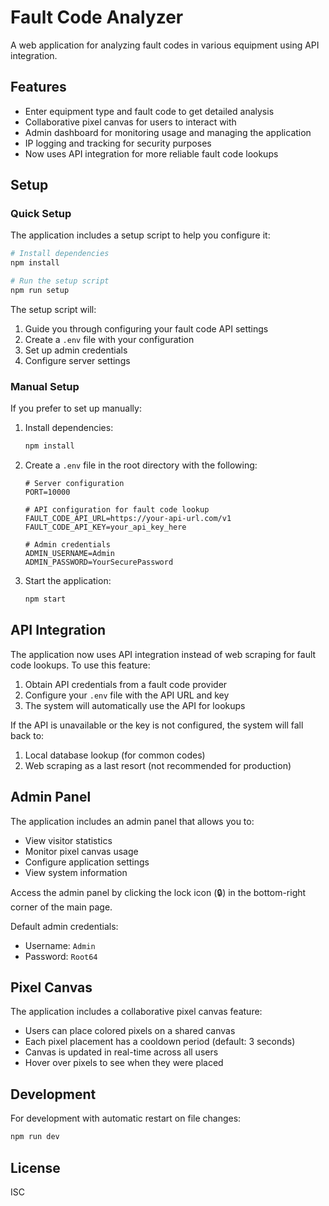 # Fault Code Analyzer

A web application for analyzing fault codes in various equipment using API integration.

## Features

- Enter equipment type and fault code to get detailed analysis
- Collaborative pixel canvas for users to interact with
- Admin dashboard for monitoring usage and managing the application
- IP logging and tracking for security purposes
- Now uses API integration for more reliable fault code lookups

## Setup

### Quick Setup

The application includes a setup script to help you configure it:

```bash
# Install dependencies
npm install

# Run the setup script
npm run setup
```

The setup script will:
1. Guide you through configuring your fault code API settings
2. Create a `.env` file with your configuration
3. Set up admin credentials
4. Configure server settings

### Manual Setup

If you prefer to set up manually:

1. Install dependencies:
   ```bash
   npm install
   ```

2. Create a `.env` file in the root directory with the following:
   ```
   # Server configuration
   PORT=10000

   # API configuration for fault code lookup
   FAULT_CODE_API_URL=https://your-api-url.com/v1
   FAULT_CODE_API_KEY=your_api_key_here

   # Admin credentials
   ADMIN_USERNAME=Admin
   ADMIN_PASSWORD=YourSecurePassword
   ```

3. Start the application:
   ```bash
   npm start
   ```

## API Integration

The application now uses API integration instead of web scraping for fault code lookups. To use this feature:

1. Obtain API credentials from a fault code provider
2. Configure your `.env` file with the API URL and key
3. The system will automatically use the API for lookups

If the API is unavailable or the key is not configured, the system will fall back to:
1. Local database lookup (for common codes)
2. Web scraping as a last resort (not recommended for production)

## Admin Panel

The application includes an admin panel that allows you to:

- View visitor statistics
- Monitor pixel canvas usage
- Configure application settings
- View system information

Access the admin panel by clicking the lock icon (🔒) in the bottom-right corner of the main page.

Default admin credentials:
- Username: `Admin`
- Password: `Root64`

## Pixel Canvas

The application includes a collaborative pixel canvas feature:

- Users can place colored pixels on a shared canvas
- Each pixel placement has a cooldown period (default: 3 seconds)
- Canvas is updated in real-time across all users
- Hover over pixels to see when they were placed

## Development

For development with automatic restart on file changes:

```bash
npm run dev
```

## License

ISC 
